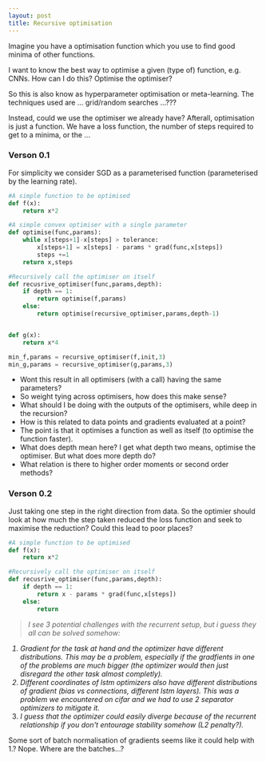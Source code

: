 ```yaml
---
layout: post
title: Recursive optimisation
---
```


Imagine you have a optimisation function which you use to find good minima of other functions.

I want to know the best way to optimise a given (type of) function, e.g. CNNs. How can I do this? Optimise the optimiser?

So this is also know as hyperparameter optimisation or meta-learning. The techniques used are ... grid/random searches ...???

Instead, could we use the optimiser we already have? Afterall, optimisation is just a function. We have a loss function, the number of steps required to get to a minima, or the ...

### Verson 0.1

For simplicity we consider SGD as a parameterised function (parameterised by the learning rate).

```python
#A simple function to be optimised
def f(x):
    return x*2

#A simple convex optimiser with a single parameter
def optimise(func,params):
    while x[steps+1]-x[steps] > tolerance:
        x[steps+1] = x[steps] - params * grad(func,x[steps])
        steps +=1
    return x,steps

#Recursively call the optimiser on itself
def recusrive_optimiser(func,params,depth):
    if depth == 1:
        return optimise(f,params)
    else:
        return optimise(recursive_optimiser,params,depth-1)


def g(x):
    return x*4

min_f,params = recursive_optimiser(f,init,3)
min_g,params = recursive_optimiser(g,params,3)
```

* Wont this result in all optimisers (with a call) having the same parameters?
* So weight tying across optimisers, how does this make sense?
* What should I be doing with the outputs of the optimisers, while deep in the recursion?
* How is this related to data points and gradients evaluated at a point?
* The point is that it optimises a function as well as itself (to optimise the function faster).
* What does depth mean here? I get what depth two means, optimise the optimiser. But what does more depth do?
* What relation is there to higher order moments or second order methods?

### Verson 0.2

Just taking one step in the right direction from data. So the optimier should look at how much the step taken reduced the loss function and seek to maximise the reduction? Could this lead to poor places?

```python
#A simple function to be optimised
def f(x):
    return x*2

#Recursively call the optimiser on itself
def recusrive_optimiser(func,params,depth):
    if depth == 1:
        return x - params * grad(func,x[steps])
    else:
        return

```



> <i>I see 3 potential challenges with the recurrent setup, but i guess they all can be solved somehow:
1. Gradient for the task at hand and the optimizer have different distributions. This may be a problem, especially if the gradfients in one of the problems are much bigger (the optimizer would then just disregard the other task almost completly).
2. Different coordinates of lstm optimizers also have different distributions of gradient (bias vs connections, different lstm layers). This was a problem we encountered on cifar and we had to use 2 separator optimizers to mitigate it.
3. I guess that the optimizer could easily diverge because of the recurrent relationship if you don't entourage stability somehow (L2 penalty?).</i>


Some sort of batch normalisation of gradients seems like it could help with 1.? Nope. Where are the batches...?
